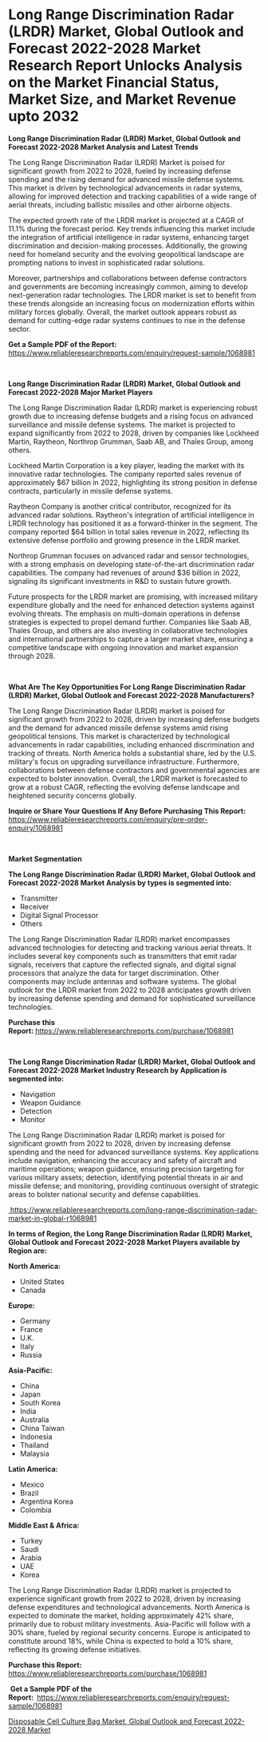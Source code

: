 <p><h1>Long Range Discrimination Radar (LRDR) Market, Global Outlook and Forecast 2022-2028 Market Research Report Unlocks Analysis on the Market Financial Status, Market Size, and Market Revenue upto 2032</h1></p><p><strong>Long Range Discrimination Radar (LRDR) Market, Global Outlook and Forecast 2022-2028 Market Analysis and Latest Trends</strong></p>
<p><p>The Long Range Discrimination Radar (LRDR) Market is poised for significant growth from 2022 to 2028, fueled by increasing defense spending and the rising demand for advanced missile defense systems. This market is driven by technological advancements in radar systems, allowing for improved detection and tracking capabilities of a wide range of aerial threats, including ballistic missiles and other airborne objects. </p><p>The expected growth rate of the LRDR market is projected at a CAGR of 11.1% during the forecast period. Key trends influencing this market include the integration of artificial intelligence in radar systems, enhancing target discrimination and decision-making processes. Additionally, the growing need for homeland security and the evolving geopolitical landscape are prompting nations to invest in sophisticated radar solutions. </p><p>Moreover, partnerships and collaborations between defense contractors and governments are becoming increasingly common, aiming to develop next-generation radar technologies. The LRDR market is set to benefit from these trends alongside an increasing focus on modernization efforts within military forces globally. Overall, the market outlook appears robust as demand for cutting-edge radar systems continues to rise in the defense sector.</p></p>
<p><strong>Get a Sample PDF of the Report:&nbsp;</strong> <a href="https://www.reliableresearchreports.com/enquiry/request-sample/1068981?utm_campaign=3002&utm_medium=2&utm_source=Github&utm_content=ia&utm_term=21032025&utm_id=long-range-discrimination-radar-lrdr-market-global-outlook-and-forecast-2022-2028">https://www.reliableresearchreports.com/enquiry/request-sample/1068981</a></p>
<p>&nbsp;</p>
<p><strong>Long Range Discrimination Radar (LRDR) Market, Global Outlook and Forecast 2022-2028 Major Market Players</strong></p>
<p><p>The Long Range Discrimination Radar (LRDR) market is experiencing robust growth due to increasing defense budgets and a rising focus on advanced surveillance and missile defense systems. The market is projected to expand significantly from 2022 to 2028, driven by companies like Lockheed Martin, Raytheon, Northrop Grumman, Saab AB, and Thales Group, among others.</p><p>Lockheed Martin Corporation is a key player, leading the market with its innovative radar technologies. The company reported sales revenue of approximately $67 billion in 2022, highlighting its strong position in defense contracts, particularly in missile defense systems.</p><p>Raytheon Company is another critical contributor, recognized for its advanced radar solutions. Raytheon's integration of artificial intelligence in LRDR technology has positioned it as a forward-thinker in the segment. The company reported $64 billion in total sales revenue in 2022, reflecting its extensive defense portfolio and growing presence in the LRDR market.</p><p>Northrop Grumman focuses on advanced radar and sensor technologies, with a strong emphasis on developing state-of-the-art discrimination radar capabilities. The company had revenues of around $36 billion in 2022, signaling its significant investments in R&D to sustain future growth.</p><p>Future prospects for the LRDR market are promising, with increased military expenditure globally and the need for enhanced detection systems against evolving threats. The emphasis on multi-domain operations in defense strategies is expected to propel demand further. Companies like Saab AB, Thales Group, and others are also investing in collaborative technologies and international partnerships to capture a larger market share, ensuring a competitive landscape with ongoing innovation and market expansion through 2028.</p></p>
<p>&nbsp;</p>
<p><strong>What Are The Key Opportunities For Long Range Discrimination Radar (LRDR) Market, Global Outlook and Forecast 2022-2028 Manufacturers?</strong></p>
<p><p>The Long Range Discrimination Radar (LRDR) market is poised for significant growth from 2022 to 2028, driven by increasing defense budgets and the demand for advanced missile defense systems amid rising geopolitical tensions. This market is characterized by technological advancements in radar capabilities, including enhanced discrimination and tracking of threats. North America holds a substantial share, led by the U.S. military's focus on upgrading surveillance infrastructure. Furthermore, collaborations between defense contractors and governmental agencies are expected to bolster innovation. Overall, the LRDR market is forecasted to grow at a robust CAGR, reflecting the evolving defense landscape and heightened security concerns globally.</p></p>
<p><strong>Inquire or Share Your Questions If Any Before Purchasing This Report:</strong> <a href="https://www.reliableresearchreports.com/enquiry/pre-order-enquiry/1068981?utm_campaign=3002&utm_medium=2&utm_source=Github&utm_content=ia&utm_term=21032025&utm_id=long-range-discrimination-radar-lrdr-market-global-outlook-and-forecast-2022-2028">https://www.reliableresearchreports.com/enquiry/pre-order-enquiry/1068981</a></p>
<p>&nbsp;</p>
<p><strong>Market Segmentation</strong></p>
<p><strong>The Long Range Discrimination Radar (LRDR) Market, Global Outlook and Forecast 2022-2028 Market Analysis by types is segmented into:</strong></p>
<p><ul><li>Transmitter</li><li>Receiver</li><li>Digital Signal Processor</li><li>Others</li></ul></p>
<p><p>The Long Range Discrimination Radar (LRDR) market encompasses advanced technologies for detecting and tracking various aerial threats. It includes several key components such as transmitters that emit radar signals, receivers that capture the reflected signals, and digital signal processors that analyze the data for target discrimination. Other components may include antennas and software systems. The global outlook for the LRDR market from 2022 to 2028 anticipates growth driven by increasing defense spending and demand for sophisticated surveillance technologies.</p></p>
<p><strong>Purchase this Report:&nbsp;</strong><a href="https://www.reliableresearchreports.com/purchase/1068981?utm_campaign=3002&utm_medium=2&utm_source=Github&utm_content=ia&utm_term=21032025&utm_id=long-range-discrimination-radar-lrdr-market-global-outlook-and-forecast-2022-2028">https://www.reliableresearchreports.com/purchase/1068981</a></p>
<p>&nbsp;</p>
<p><strong>The Long Range Discrimination Radar (LRDR) Market, Global Outlook and Forecast 2022-2028 Market Industry Research by Application is segmented into:</strong></p>
<p><ul><li>Navigation</li><li>Weapon Guidance</li><li>Detection</li><li>Monitor</li></ul></p>
<p><p>The Long Range Discrimination Radar (LRDR) market is poised for significant growth from 2022 to 2028, driven by increasing defense spending and the need for advanced surveillance systems. Key applications include navigation, enhancing the accuracy and safety of aircraft and maritime operations; weapon guidance, ensuring precision targeting for various military assets; detection, identifying potential threats in air and missile defense; and monitoring, providing continuous oversight of strategic areas to bolster national security and defense capabilities.</p></p>
<p><a href="https://www.reliableresearchreports.com/long-range-discrimination-radar-market-in-global-r1068981?utm_campaign=3002&utm_medium=2&utm_source=Github&utm_content=ia&utm_term=21032025&utm_id=long-range-discrimination-radar-lrdr-market-global-outlook-and-forecast-2022-2028">&nbsp;https://www.reliableresearchreports.com/long-range-discrimination-radar-market-in-global-r1068981</a></p>
<p><strong>In terms of Region, the Long Range Discrimination Radar (LRDR) Market, Global Outlook and Forecast 2022-2028 Market Players available by Region are:</strong></p>
<p>
    <p> <strong> North America: </strong>
        <ul>
            <li>United States</li>
            <li>Canada</li>
        </ul>
        </p> 
    <p> <strong> Europe: </strong>
        <ul>
            <li>Germany</li>
            <li>France</li>
            <li>U.K.</li>
            <li>Italy</li>
            <li>Russia</li>
        </ul>
        </p> 
    <p> <strong> Asia-Pacific: </strong>
        <ul>
            <li>China</li>
            <li>Japan</li>
            <li>South Korea</li>
            <li>India</li>
            <li>Australia</li>
            <li>China Taiwan</li>
            <li>Indonesia</li>
            <li>Thailand</li>
            <li>Malaysia</li>
        </ul>
        </p> 
    <p> <strong> Latin America: </strong>
        <ul>
            <li>Mexico</li>
            <li>Brazil</li>
            <li>Argentina Korea</li>
            <li>Colombia</li>
        </ul>
        </p> 
    <p> <strong> Middle East & Africa: </strong>
        <ul>
            <li>Turkey</li>
            <li>Saudi</li>
            <li>Arabia</li>
            <li>UAE</li>
            <li>Korea</li>
        </ul>
    </p>
    </p>
<p><p>The Long Range Discrimination Radar (LRDR) market is projected to experience significant growth from 2022 to 2028, driven by increasing defense expenditures and technological advancements. North America is expected to dominate the market, holding approximately 42% share, primarily due to robust military investments. Asia-Pacific will follow with a 30% share, fueled by regional security concerns. Europe is anticipated to constitute around 18%, while China is expected to hold a 10% share, reflecting its growing defense initiatives.</p></p>
<p><strong>Purchase this Report: </strong><a href="https://www.reliableresearchreports.com/purchase/1068981?utm_campaign=3002&utm_medium=2&utm_source=Github&utm_content=ia&utm_term=21032025&utm_id=long-range-discrimination-radar-lrdr-market-global-outlook-and-forecast-2022-2028">https://www.reliableresearchreports.com/purchase/1068981</a></p>
<p>&nbsp;<strong>Get a Sample PDF of the Report:&nbsp;&nbsp;</strong><a href="https://www.reliableresearchreports.com/enquiry/request-sample/1068981?utm_campaign=3002&utm_medium=2&utm_source=Github&utm_content=ia&utm_term=21032025&utm_id=long-range-discrimination-radar-lrdr-market-global-outlook-and-forecast-2022-2028">https://www.reliableresearchreports.com/enquiry/request-sample/1068981</a></p>
<p><strong></strong></p>
<p><p><a href="https://github.com/rushanday/Market-Research-Report-List-1/blob/main/disposable-cell-culture-bag-market-global-outlook-and-forecast-2022-2028-market.md?utm_campaign=3002&utm_medium=2&utm_source=Github&utm_content=ia&utm_term=21032025&utm_id=long-range-discrimination-radar-lrdr-market-global-outlook-and-forecast-2022-2028">Disposable Cell Culture Bag Market, Global Outlook and Forecast 2022-2028 Market</a></p></p>